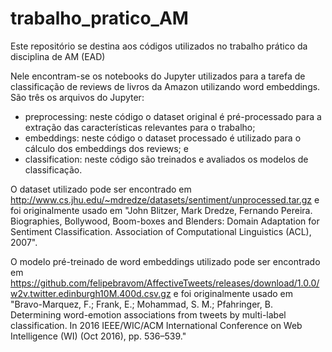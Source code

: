# trabalho_pratico_AM
Este repositório se destina aos códigos utilizados no trabalho prático da disciplina de AM (EAD)

Nele encontram-se os notebooks do Jupyter utilizados para a tarefa de classificação de reviews de livros da Amazon utilizando word embeddings.
São três os arquivos do Jupyter:
- preprocessing: neste código o dataset original é pré-processado para a extração das características relevantes para o trabalho;
- embeddings: neste código o dataset processado é utilizado para o cálculo dos embeddings dos reviews; e
- classification: neste código são treinados e avaliados os modelos de classificação.

O dataset utilizado pode ser encontrado em http://www.cs.jhu.edu/~mdredze/datasets/sentiment/unprocessed.tar.gz e foi originalmente usado em "John Blitzer, Mark Dredze, Fernando Pereira. Biographies, Bollywood, Boom-boxes and Blenders: Domain Adaptation for Sentiment Classification. Association of Computational Linguistics (ACL), 2007".

O modelo pré-treinado de word embeddings utilizado pode ser encontrado em https://github.com/felipebravom/AffectiveTweets/releases/download/1.0.0/w2v.twitter.edinburgh10M.400d.csv.gz e foi originalmente usado em "Bravo-Marquez, F.; Frank, E.; Mohammad, S. M.; Pfahringer, B. Determining word-emotion associations from tweets by multi-label classification. In 2016 IEEE/WIC/ACM International Conference on Web Intelligence (WI) (Oct 2016), pp. 536–539."

